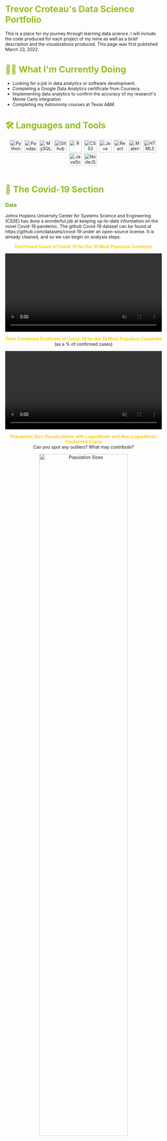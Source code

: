 <h1 style = "color:#93bd20"> Trevor Croteau's Data Science Portfolio </h1>
This is a place for my journey through learning data science. I will include the code produced for each project of my mine as well as a brief description and the visualizations produced. This page was first published March 23, 2022.
<h1 style = "color:#93bd20"> 👨‍💻 What I'm Currently Doing </h1>
<ul>
    <li>Looking for a job in data analytics or software development.</li>
    <li>Completing a Google Data Analytics certificate from Coursera.</li>
    <li>Implementing data analytics to confirm the accuracy of my research's Monte Carlo integration</li>
    <li>Completing my Astronomy courses at Texas A&M.</li>
</ul>
<h1 style = "color:#93bd20"> 🛠️ Languages and Tools </h1>
<div align="center">
    <img src="{{site.url}}/docs/assets/img/logos/mod-python-original-wordmark.svg" title="Python" width="40" height="40"/>&nbsp;
    <img src="{{site.url}}/docs/assets/img/logos/mod-pandas-original-wordmark.svg" title="Pandas" width="40" height="40"/>&nbsp;
    <img src="{{site.url}}/docs/assets/img/logos/mod-mysql-original-wordmark.svg" title="MySQL" width="40" height="40"/>&nbsp;
    <img src="{{site.url}}/docs/assets/img/logos/mod-github-original-wordmark.svg" title="Github" width="40" height="40"/>&nbsp;
    <img src="{{site.url}}/docs/assets/img/logos/mod-r-original.svg" title="R" width="40" height="40"/>&nbsp;
    <img src="{{site.url}}/docs/assets/img/logos/mod-css3-original-wordmark.svg"  title="CSS3" width="40" height="40"/>&nbsp;
    <img src="{{site.url}}/docs/assets/img/logos/mod-java-original-wordmark.svg" title="Java" width="40" height="40"/>&nbsp;
    <img src="{{site.url}}/docs/assets/img/logos/mod-react-original-wordmark.svg" title="React" width="40" height="40"/>&nbsp;
    <img src="{{site.url}}/docs/assets/img/logos/mod-materialui-original.svg" title="Material UI" width="40" height="40"/>&nbsp;
    <img src="{{site.url}}/docs/assets/img/logos/mod-html5-original-wordmark.svg" title="HTML5" width="40" height="40"/>&nbsp;
    <img src="{{site.url}}/docs/assets/img/logos/mod-javascript-original.svg" title="JavaScript" width="40" height="40"/>&nbsp;
    <img src="{{site.url}}/docs/assets/img/logos/mod-nodejs-original-wordmark.svg" title="NodeJS" width="40" height="40"/>&nbsp;
</div>
<br>
<h1 style = "color:#93bd20"> 🦠 The Covid-19 Section </h1>
<h3 style = "color:#659e10"> Data </h3>
Johns Hopkins University Center for Systems Science and Engineering (CSSE) has done a wonderful job at keeping up-to-date information on the novel Covid-19 pandemic. The github Covid-19 dataset can be found at https://github.com/datasets/covid-19 under an open-source license. It is already cleaned, and so we can begin on analysis steps.
<br>
<p align="center" style="color:#ffcc00">
    <b>Confirmed Cases of Covid-19 for the 10 Most Populous Countries</b>
</p>
<video autoplay loop muted playsinline width="100%">
    <source src="{{site.url}}/docs/assets/img/covid_confirmed.mp4" type="video/mp4">
</video>
<br>
<p align="center" style="margin-bottom:0; color:#ffcc00">
    <b>Total Combined Deathrate of Covid-19 for the 10 Most Populous Countries</b>
</p>
<p align="center" style="margin-top:0; paddding-top:0">(as a % of confirmed cases)</p>
<video autoplay loop muted playsinline width="100%">
    <source src="{{site.url}}/docs/assets/img/covid_deathrate.mp4" type="video/mp4">
</video>
<br>
<p align="center" style="margin-bottom:0; color:#ffcc00">
    <b>Population Size Visualizations with Logarithmic and Non-Logarithmic Confirmed Cases</b>
</p>
<p align="center" style="margin-top:0; paddding-top:0">Can you spot any outliers? What may contribute?</p>
<center>
    <img src="{{site.url}}/docs/assets/img/Population_Sizes.png" alt="Population Sizes" width="75%"/>
</center>
<br>
<h1 style = "color:#93bd20"> 🌊 The Sea Levels Section : </h1>
This is a project for a Climate Dashboard website: When published, this will be updated with its link. For now, we have simply demonstrations of what will be on the site.
<h3 style = "color:#659e10"> Changing Sea Level Animations </h3>
Although it is not made clear in the images, they run from 0ft change in sea level to a 10ft change in sea level. This is instead made clear via the website's UI.
<p align="center" style="color:#ffcc00"><b>Florida Bathtub Model (10 feet)</b></p>
<img src="{{site.url}}/FL_bathtub.gif" alt="Florida Bathtub Model" width="100%" style="display: inline; border-width: 0px;" />
<p align="center" style="color:#ffcc00"><b>Texas Bathtub Model (10 feet)</b></p>
<img src="{{site.url}}/TX_bathtub.gif" alt="Texas Bathtub Model" width="100%" style="display: inline; border-width: 0px;" />
<p align="center" style="color:#ffcc00"><b>New Jersey Bathtub Model (10 feet)</b></p>
<img src="{{site.url}}/NJ_bathtub.gif" alt="New Jersey Bathtub Model" width="100%" style="display: inline; border-width: 0px;" />
